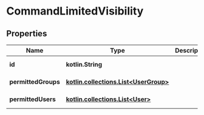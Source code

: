 
# CommandLimitedVisibility

## Properties
Name | Type | Description | Notes
------------ | ------------- | ------------- | -------------
**id** | **kotlin.String** |  |  [optional] [readonly]
**permittedGroups** | [**kotlin.collections.List&lt;UserGroup&gt;**](UserGroup.md) |  |  [optional] [readonly]
**permittedUsers** | [**kotlin.collections.List&lt;User&gt;**](User.md) |  |  [optional] [readonly]



